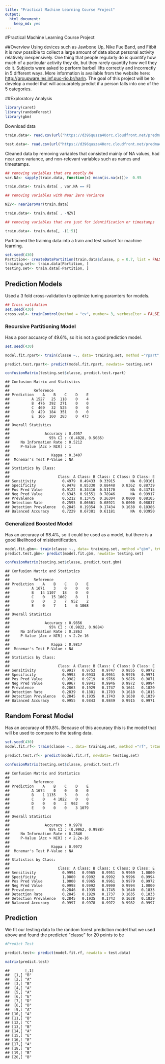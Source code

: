```yaml
---
title: "Practical Machine Learning Course Project"
output: 
  html_document: 
    keep_md: yes
---
```

#Practical Machine Learning Course Project

##Overview
Using devices such as Jawbone Up, Nike FuelBand, and Fitbit it is now possible to collect a large amount of data about personal activity relatively inexpensively. One thing that people regularly do is quantify how much of a particular activity they do, but they rarely quantify how well they do it. Subjects were asked to perform barbell lifts correctly and incorrectly in 5 different ways. More information is available from the website here: http://groupware.les.inf.puc-rio.br/harIn. The goal of this project will be to develop a model that will accuarately predict if a person falls into one of the 5 categories.  


##Exploratory Analysis


```r
library(caret)
library(randomForest)
library(gbm)
```

Download data

```r
train.data<- read.csv(url("https://d396qusza40orc.cloudfront.net/predmachlearn/pml-training.csv"), header = TRUE)

test.data<- read.csv(url("https://d396qusza40orc.cloudfront.net/predmachlearn/pml-testing.csv"), header = TRUE)
```

Cleaned data by removing variables that consisted mainly of NA values, had near zero variance, and non-relevant variables such as names and timestamps.

```r
## removing variables that are mostly NA
var.NA<- sapply(train.data, function(x) mean(is.na(x)))>  0.95

train.data<- train.data[ , var.NA == F]

## removing variables with Near Zero Variance

NZV<- nearZeroVar(train.data)

train.data<- train.data[ , -NZV]

## removing variables that are just for identification or timestamps

train.data<- train.data[, -(1:5)]
```

Partitioned the training data into a train and test subset for machine learning.

```r
set.seed(430)
Partition<- createDataPartition(train.data$classe, p = 0.7, list = FALSE)
training.set<- train.data[Partition, ]
testing.set<- train.data[-Partition, ]
```
## Prediction Models

Used a 3 fold cross-validation to optimize tuning paramters for models.


```r
## Cross validation
set.seed(430)
cross.val<- trainControl(method = "cv", number= 3, verboseIter = FALSE)
```

### Recursive Partitioning Model
Has a poor accuarcy of 49.6%, so it is not a good prediction model.

```r
set.seed(430)

model.fit.rpart<- train(classe ~., data= training.set, method ="rpart", trControl = cross.val)

predict.test.rpart<- predict(model.fit.rpart, newdata= testing.set)

confusionMatrix(testing.set$classe, predict.test.rpart)
```

```
## Confusion Matrix and Statistics
## 
##           Reference
## Prediction    A    B    C    D    E
##          A 1527   25  118    0    4
##          B  476  392  271    0    0
##          C  469   32  525    0    0
##          D  429  184  351    0    0
##          E  166  160  283    0  473
## 
## Overall Statistics
##                                           
##                Accuracy : 0.4957          
##                  95% CI : (0.4828, 0.5085)
##     No Information Rate : 0.5212          
##     P-Value [Acc > NIR] : 1               
##                                           
##                   Kappa : 0.3407          
##  Mcnemar's Test P-Value : NA              
## 
## Statistics by Class:
## 
##                      Class: A Class: B Class: C Class: D Class: E
## Sensitivity            0.4979  0.49433  0.33915       NA  0.99161
## Specificity            0.9478  0.85330  0.88448   0.8362  0.88739
## Pos Pred Value         0.9122  0.34416  0.51170       NA  0.43715
## Neg Pred Value         0.6343  0.91551  0.78946       NA  0.99917
## Prevalence             0.5212  0.13475  0.26304   0.0000  0.08105
## Detection Rate         0.2595  0.06661  0.08921   0.0000  0.08037
## Detection Prevalence   0.2845  0.19354  0.17434   0.1638  0.18386
## Balanced Accuracy      0.7229  0.67381  0.61181       NA  0.93950
```

### Generalized Boosted Model

Has an accuracy of 98.4%, so it could be used as a model, but there is a good likelihood of misidentification.

```r
model.fit.gbm<- train(classe ~., data= training.set, method ="gbm", trControl = cross.val)
predict.test.gbm<- predict(model.fit.gbm, newdata= testing.set)
```

```r
confusionMatrix(testing.set$classe, predict.test.gbm)
```

```
## Confusion Matrix and Statistics
## 
##           Reference
## Prediction    A    B    C    D    E
##          A 1671    3    0    0    0
##          B   14 1107   18    0    0
##          C    0   15 1002    8    1
##          D    0    3    7  952    2
##          E    0    7    1    6 1068
## 
## Overall Statistics
##                                           
##                Accuracy : 0.9856          
##                  95% CI : (0.9822, 0.9884)
##     No Information Rate : 0.2863          
##     P-Value [Acc > NIR] : < 2.2e-16       
##                                           
##                   Kappa : 0.9817          
##  Mcnemar's Test P-Value : NA              
## 
## Statistics by Class:
## 
##                      Class: A Class: B Class: C Class: D Class: E
## Sensitivity            0.9917   0.9753   0.9747   0.9855   0.9972
## Specificity            0.9993   0.9933   0.9951   0.9976   0.9971
## Pos Pred Value         0.9982   0.9719   0.9766   0.9876   0.9871
## Neg Pred Value         0.9967   0.9941   0.9946   0.9972   0.9994
## Prevalence             0.2863   0.1929   0.1747   0.1641   0.1820
## Detection Rate         0.2839   0.1881   0.1703   0.1618   0.1815
## Detection Prevalence   0.2845   0.1935   0.1743   0.1638   0.1839
## Balanced Accuracy      0.9955   0.9843   0.9849   0.9915   0.9971
```
## Random Forest Model

Has an accuracy of 99.8%. Because of this accuracy this is the model that will be used to compare to the testing data.

```r
set.seed(430)
model.fit.rf<- train(classe ~., data= training.set, method ="rf", trControl = cross.val)

predict.test.rf<- predict(model.fit.rf, newdata= testing.set)

confusionMatrix(testing.set$classe, predict.test.rf)
```

```
## Confusion Matrix and Statistics
## 
##           Reference
## Prediction    A    B    C    D    E
##          A 1674    0    0    0    0
##          B    1 1135    3    0    0
##          C    0    4 1022    0    0
##          D    0    0    2  962    0
##          E    0    0    0    3 1079
## 
## Overall Statistics
##                                           
##                Accuracy : 0.9978          
##                  95% CI : (0.9962, 0.9988)
##     No Information Rate : 0.2846          
##     P-Value [Acc > NIR] : < 2.2e-16       
##                                           
##                   Kappa : 0.9972          
##  Mcnemar's Test P-Value : NA              
## 
## Statistics by Class:
## 
##                      Class: A Class: B Class: C Class: D Class: E
## Sensitivity            0.9994   0.9965   0.9951   0.9969   1.0000
## Specificity            1.0000   0.9992   0.9992   0.9996   0.9994
## Pos Pred Value         1.0000   0.9965   0.9961   0.9979   0.9972
## Neg Pred Value         0.9998   0.9992   0.9990   0.9994   1.0000
## Prevalence             0.2846   0.1935   0.1745   0.1640   0.1833
## Detection Rate         0.2845   0.1929   0.1737   0.1635   0.1833
## Detection Prevalence   0.2845   0.1935   0.1743   0.1638   0.1839
## Balanced Accuracy      0.9997   0.9978   0.9972   0.9982   0.9997
```

## Prediction

We fit our testing data to the random forest prediction model that we used above and found the predicted "classe" for 20 points to be

```r
#Predict Test

predict.test<- predict(model.fit.rf, newdata = test.data)

matrix(predict.test)
```

```
##       [,1]
##  [1,] "B" 
##  [2,] "A" 
##  [3,] "B" 
##  [4,] "A" 
##  [5,] "A" 
##  [6,] "E" 
##  [7,] "D" 
##  [8,] "B" 
##  [9,] "A" 
## [10,] "A" 
## [11,] "B" 
## [12,] "C" 
## [13,] "B" 
## [14,] "A" 
## [15,] "E" 
## [16,] "E" 
## [17,] "A" 
## [18,] "B" 
## [19,] "B" 
## [20,] "B"
```

